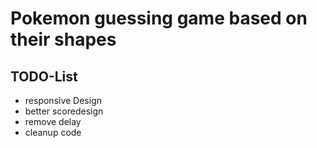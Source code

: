 # Pokemon guessing game based on their shapes

## TODO-List

- responsive Design
- better scoredesign
- remove delay
- cleanup code
